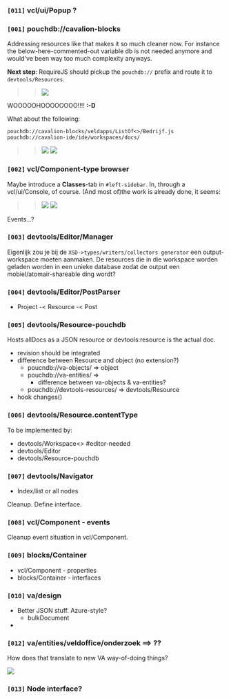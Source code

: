 ### `[011]` vcl/ui/Popup ?

### `[001]` pouchdb://cavalion-blocks

Addressing resources like that makes it so much cleaner now. For instance the below-here-commented-out variable db is not needed anymore and would've been way too much complexity anyways. 

**Next step**: RequireJS should pickup the `pouchdb://` prefix and route it to `devtools/Resources`.
	
>> ![](https://i.snipboard.io/GB6nO1.jpg?2x)

WOOOOOHOOOOOOOO!!!!   **:-D**

What about the following:

	pouchdb://cavalion-blocks/veldapps/ListOf<>/Bedrijf.js
	pouchdb://cavalion-ide/ide/workspaces/docs/
	
>> ![](https://i.snipboard.io/0RE7zF.jpg?2x)
>> ![](https://i.snipboard.io/ZAOJF4.jpg?2x)

### `[002]` vcl/Component-type browser

Maybe introduce a **Classes**-tab in `#left-sidebar`. In, through a vcl/ui/Console, of course. (And most of)the work is already done, it seems:

>> ![](https://i.snipboard.io/57wgtC.jpg?2x)
>> ![](https://i.snipboard.io/QrI3Gm.jpg?2x)

Events...?

### `[003]` devtools/Editor<xsd>/Manager

Eigenlijk zou je bij de `XSD->types/writers/collectors generator` een output-workspace moeten aanmaken. De resources die in die workspace worden geladen worden in een unieke database zodat de output een mobiel/atomair-shareable ding wordt?

### `[004]` devtools/Editor<md>/PostParser

* Project -< Resource -< Post

### `[005]` devtools/Resource-pouchdb

Hosts allDocs as a JSON resource or devtools:resource is the actual doc.

* revision should be integrated
* difference between Resource and object (no extension?)
	* poucndb://va-objects/ => object
	* pouchdb://va-entities/ =>
		* difference between va-objects & va-entities?
	* pouchdb://devtools-resources/ => devtools/Resource
* hook changes()

### `[006]` devtools/Resource.contentType

To be implemented by:

* devtools/Workspace<> #editor-needed
* devtools/Editor
* devtools/Resource-pouchdb

### `[007]` devtools/Navigator

* Index/list or all nodes

Cleanup. Define interface.

### `[008]` vcl/Component - events

Cleanup event situation in vcl/Component.

### `[009]` blocks/Container

* vcl/Component - properties
* blocks/Container - interfaces

### `[010]` va/design

* Better JSON stuff. Azure-style?
	* bulkDocument
* 

### `[012]` va/entities/veldoffice/onderzoek ==> ??

How does that translate to new VA way-of-doing things?

![](https://i.snipboard.io/rb2UMd.jpg?2x)

### `[013]` Node interface?